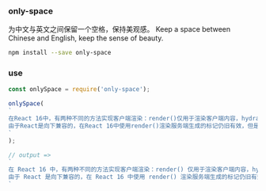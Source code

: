 

### only-space
为中文与英文之间保留一个空格，保持美观感。
Keep a space between Chinese and English, keep the sense of beauty.

```bash
npm install --save only-space
```

### use

```js
const onlySpace = require('only-space');

onlySpace(
`
在React 16中，有两种不同的方法实现客户端渲染：render()仅用于渲染客户端内容，hydrate 用于渲染服务器端标记。
由于React是向下兼容的，在React 16中使用render()渲染服务端生成的标记仍旧有效，但是需要使用hydrate()方法来消除警告，为React 17做好准备。
`
);

// output =>
`
在 React 16 中，有两种不同的方法实现客户端渲染：render() 仅用于渲染客户端内容，hydrate 用于渲染服务器端标记。
由于 React 是向下兼容的，在 React 16 中使用 render() 渲染服务端生成的标记仍旧有效，但是需要使用 hydrate() 方法来消除警告，为 React 17 做好准备。
`
```

